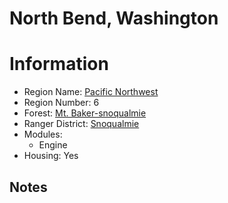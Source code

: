 
North Bend, Washington
======================
  
# Information  
* Region Name: [Pacific Northwest]()  
* Region Number: 6  
* Forest: [Mt. Baker-snoqualmie](http://www.fs.usda.gov/mbs)  
* Ranger District: [Snoqualmie]()  
* Modules:  
  - Engine  
* Housing: Yes  
  
## Notes

